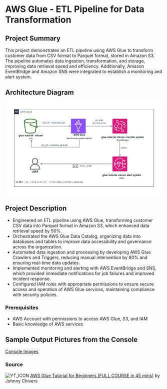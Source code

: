 # AWS Glue - ETL Pipeline for Data Transformation

## Project Summary

This project demonstrates an ETL pipeline using AWS Glue to transform customer data from CSV format to Parquet format, stored in Amazon S3. 
The pipeline automates data ingestion, transformation, and storage, improving data retrieval speed and efficiency.
Additionally, Amazon EventBridge and Amazon SNS were integrated to establish a monitoring and alert system. 

## Architecture Diagram

![Architecture Diagram](https://github.com/VikramVenkatapathi/AWS-Glue-ETL-Project/blob/main/Arch%20diagram/aws-glue%20(1).jpg)

## Project Description

- Engineered an ETL pipeline using AWS Glue, transforming customer CSV data into Parquet format in Amazon S3, which enhanced data retrieval speed by 50%.
- Orchestrated the AWS Glue Data Catalog, organizing data into databases and tables to improve data accessibility and governance across the organization.
- Automated data ingestion and processing by developing AWS Glue Crawlers and Triggers, reducing manual intervention by 80% and ensuring real-time data updates.
- Implemented monitoring and alerting with AWS EventBridge and SNS, which provided immediate notifications for job failures and improved incident response.
- Configured IAM roles with appropriate permissions to ensure secure access and operation of AWS Glue services, maintaining compliance with security policies.
### Prerequisites

- AWS Account with permissions to access AWS Glue, S3, and IAM
- Basic knowledge of AWS services

## Sample Output Pictures from the Console

[Console Images](https://github.com/VikramVenkatapathi/AWS-Glue-ETL-Project/tree/main/Console%20Images)

### Source
<img src="https://github.com/user-attachments/assets/f3bdbcd7-7385-4950-a0e2-55121f3d2f68" alt="YT_ICON" width="25" height="25"/> [AWS Glue Tutorial for Beginners [FULL COURSE in 45 mins]](https://www.youtube.com/watch?v=dQnRP6X8QAU) by Johnny Chivers

